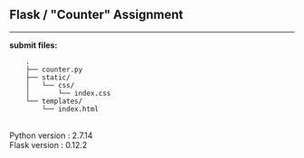 ## Flask / "Counter" Assignment

----

**submit files:**<br />

```
    .
    ├── counter.py
    ├── static/
    │   └── css/
    │       └── index.css
    └── templates/
        └── index.html
```

<br />
Python version : 2.7.14<br />
Flask version : 0.12.2<br />
<br />